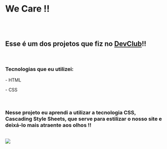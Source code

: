 <h1>We Care !!</h1>
<br>
<br>
<h2>Esse é um dos projetos que fiz no <a href="https://rodolfomori.com.br/devclub">DevClub</a>!!</h2>
<br>
<h3>Tecnologias que eu utilizei:</h3>
<p>- HTML</p>
<p>- CSS</p>
<br>
<h3>Nesse projeto eu aprendi a utilizar a tecnologia CSS, Cascading Style Sheets, que serve para estilizar o nosso site e deixá-lo mais atraente aos olhos !!</h3>
<br>
<img src="https://github.com/Matheus-AlvesCS/Meu-segundo-repositorio/blob/master/assets/demonstra%C3%A7%C3%A3o.png?raw=true" />
